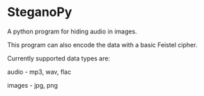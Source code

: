 # SteganoPy
A python program for hiding audio in images. 

This program can also encode the data with a basic Feistel cipher. 

Currently supported data types are:

audio - mp3, wav, flac

images - jpg, png
